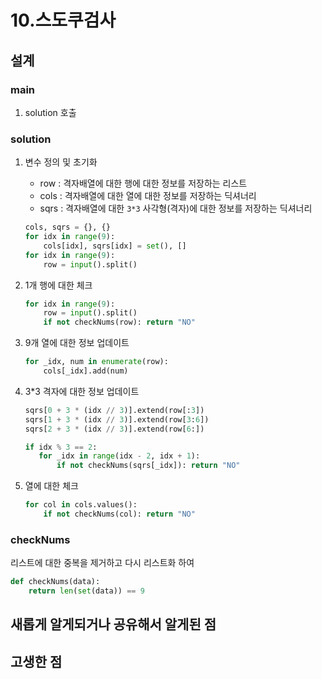 # 10.스도쿠검사

## 설계

### main
1.  solution 호출 

### solution
1. 변수 정의 및 초기화
    - row : 격자배열에 대한 행에 대한 정보를 저장하는 리스트
    - cols : 격자배열에 대한 열에 대한 정보를 저장하는 딕셔너리
    - sqrs : 격자배열에 대한 `3*3` 사각형(격자)에 대한 정보를 저장하는 딕셔너리
    ```python
    cols, sqrs = {}, {}
    for idx in range(9):
        cols[idx], sqrs[idx] = set(), []
    for idx in range(9):
        row = input().split()
    ```
2. 1개 행에 대한 체크
    ```python
    for idx in range(9):
        row = input().split()
        if not checkNums(row): return "NO"
    ```
3. 9개 열에 대한 정보 업데이트 
   ```python
   for _idx, num in enumerate(row):
       cols[_idx].add(num)
   ```

4. 3*3 격자에 대한 정보 업데이트
    ```python
   sqrs[0 + 3 * (idx // 3)].extend(row[:3])
   sqrs[1 + 3 * (idx // 3)].extend(row[3:6])
   sqrs[2 + 3 * (idx // 3)].extend(row[6:])
   
   if idx % 3 == 2:
       for _idx in range(idx - 2, idx + 1):
           if not checkNums(sqrs[_idx]): return "NO"
   ```

5. 열에 대한 체크
    ```python
    for col in cols.values():
        if not checkNums(col): return "NO"
    ```

### checkNums
리스트에 대한 중복을 제거하고 다시 리스트화 하여
```python
def checkNums(data):
    return len(set(data)) == 9
```

## 새롭게 알게되거나 공유해서 알게된 점


## 고생한 점

